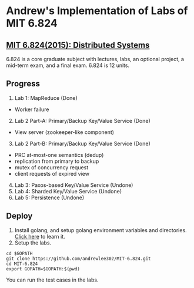 # Andrew's Implementation of Labs of MIT 6.824

## [MIT 6.824(2015): Distributed Systems](http://nil.csail.mit.edu/6.824/2015/schedule.html)
6.824 is a core graduate subject with lectures, labs, an optional project, a mid-term exam, and a final exam. 6.824 is 12 units.

## Progress
1. Lab 1: MapReduce (Done)
  * Worker failure
2. Lab 2 Part-A: Primary/Backup Key/Value Service (Done)
  * View server (zookeeper-like component)
3. Lab 2 Part-B: Primary/Backup Key/Value Service (Done)
  * PRC at-most-one semantics (dedup)
  * replication from primary to backup
  * mutex of concurrency request
  * client requests of expired view
4. Lab 3: Paxos-based Key/Value Service (Undone)
5. Lab 4: Sharded Key/Value Service (Undone)
6. Lab 5: Persistence (Undone)

## Deploy
1. Install golang, and setup golang environment variables and directories. [Click here](https://golang.org/doc/install) to learn it.
2. Setup the labs.

```
cd $GOPATH
git clone https://github.com/andrewlee302/MIT-6.824.git
cd MIT-6.824
export GOPATH=$GOPATH:$(pwd)
```
You can run the test cases in the labs.


